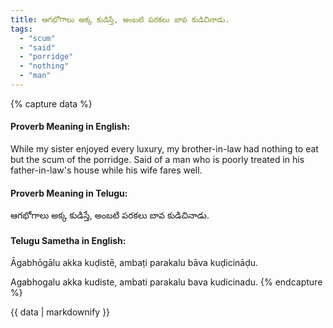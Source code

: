 ```yaml
---
title: ఆగభోగాలు అక్క కుడిస్తే, అంబటి పరకలు బావ కుడిచినాడు.
tags:
  - "scum"
  - "said"
  - "porridge"
  - "nothing"
  - "man"
---
```


{% capture data %}
#### Proverb Meaning in English:
While my sister enjoyed every luxury, my brother-in-law had nothing to eat but the scum of the porridge.
Said of a man who is poorly treated in his father-in-law's house while his wife fares well.

#### Proverb Meaning in Telugu:
ఆగభోగాలు అక్క కుడిస్తే, అంబటి పరకలు బావ కుడిచినాడు.

#### Telugu Sametha in English:
Āgabhōgālu akka kuḍistē, ambaṭi parakalu bāva kuḍicināḍu.

Agabhogalu akka kudiste, ambati parakalu bava kudicinadu.
{% endcapture %}

{{ data | markdownify }}

